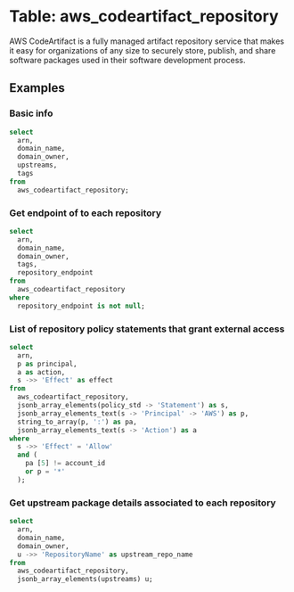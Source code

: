 # Table: aws_codeartifact_repository

AWS CodeArtifact is a fully managed artifact repository service that makes it easy for organizations of any size to securely store, publish, and share software packages used in their software development process.

## Examples

### Basic info

```sql
select
  arn,
  domain_name,
  domain_owner,
  upstreams,
  tags
from
  aws_codeartifact_repository;
```

### Get endpoint of to each repository

```sql
select
  arn,
  domain_name,
  domain_owner,
  tags,
  repository_endpoint
from
  aws_codeartifact_repository
where
  repository_endpoint is not null;
```

### List of repository policy statements that grant external access

```sql
select
  arn,
  p as principal,
  a as action,
  s ->> 'Effect' as effect
from
  aws_codeartifact_repository,
  jsonb_array_elements(policy_std -> 'Statement') as s,
  jsonb_array_elements_text(s -> 'Principal' -> 'AWS') as p,
  string_to_array(p, ':') as pa,
  jsonb_array_elements_text(s -> 'Action') as a
where
  s ->> 'Effect' = 'Allow'
  and (
    pa [5] != account_id
    or p = '*'
  );
```

### Get upstream package details associated to each repository

```sql
select
  arn,
  domain_name,
  domain_owner,
  u ->> 'RepositoryName' as upstream_repo_name
from
  aws_codeartifact_repository,
  jsonb_array_elements(upstreams) u;
```
